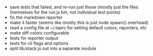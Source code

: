 - save tests that failed, and re-run just those (mostly just the files
  themselves for the run.js bin, not individual test points)
- fix the markdown reporter
- make it faster (seems like mostly this is just node spawn() overhead)
- read a config file at ~/.taprc for setting default colors,
  reporters, etc
- make diff colors configurable
- tests for reporter output
- tests for cli flags and options
- split lib/stack.js out into a separate module
